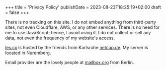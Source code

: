 +++
title = 'Privacy Policy'
publishDate = 2023-08-23T18:25:19+02:00
draft = false
+++

There is no tracking on this site.
I do not embed anything from third-party sites, not even Cloudflare, AWS, or any other services.
There is no need for me to use JavaScript; hence, I avoid using it.
I do not collect or sell any data, not even the frequency of my website's access.

[les.cx](https://www.les.cx) is hosted by the friends from Karlsruhe [netcup.de](https://netcup.de). My server is located in Nuremberg.

Email provider are the lovely people at [mailbox.org](https://mailbox.org) from Berlin.
